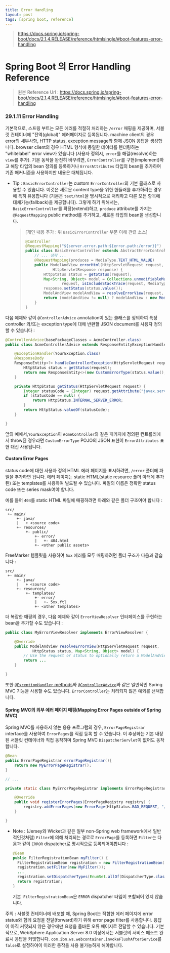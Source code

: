 ```yaml
---
title: Error Handling
layout: post
tags: [spring boot, reference]
---
```


> https://docs.spring.io/spring-boot/docs/2.1.4.RELEASE/reference/htmlsingle/#boot-features-error-handling 

# Spring Boot 의 Error Handling Reference 

> 원본 Reference Url : https://docs.spring.io/spring-boot/docs/2.1.4.RELEASE/reference/htmlsingle/#boot-features-error-handling

### 29.1.11 Error Handling

기본적으로, 스프링 부트는 모든 에러를 적절히 처리하는 `/error` 매핑을 제공하며, 서블릿 컨테이너에 "전역(global)" 에러페이지로 등록됩니다. machine client의 경우 error의 세부사항, HTTP status, exception message와 함께 JSON 응답을 생성합니다. browser client의 경우 HTML 형식에 동일한 데이터를 렌더링하는 “whitelabel” error view가 있습니다 (사용자 정의시, `error`를 해결(resolve)하는 `view`를 추가). 기본 동작을 완전히 바꾸려면, `ErrorController`를 구현(implement)하고 해당 타입의 bean 정의를 등록하거나 `ErrorAttributes` 타입의 bean을 추가하여 기존 매커니즘을 사용하지만 내용은 대체됩니다. 

* Tip : `BasicErrorController`는 custom `ErrorController`의 기본 클래스로 사용할 수 있습니다. 이것은 새로운 content type을 위한 핸들러를 추가하려는 경우에 특히 유용합니다 (기본은 `text/html`을 명시적으로 처리하고 다른 모든 항목에 대체기능(fallback)을 제공합니다). 그렇게 하기 위해서는, `BasicErrorController`를 확장(extend)하고, `produce` attribute를 가지는 `@RequestMapping` public method를 추가하고, 새로운 타입의 bean을 생성합니다. 

  > [개인 내용 추가 : 위 `BasicErrorController` 부분 이해 관련 소스]
  >
  > ```java
  > @Controller
  > @RequestMapping("${server.error.path:${error.path:/error}}")
  > public class BasicErrorController extends AbstractErrorController {
  >     // ... 생략 ... 
  >     @RequestMapping(produces = MediaType.TEXT_HTML_VALUE)
  > 	public ModelAndView errorHtml(HttpServletRequest request,
  > 			HttpServletResponse response) {
  > 		HttpStatus status = getStatus(request);
  > 		Map<String, Object> model = Collections.unmodifiableMap(getErrorAttributes(
  > 				request, isIncludeStackTrace(request, MediaType.TEXT_HTML)));
  > 		response.setStatus(status.value());
  > 		ModelAndView modelAndView = resolveErrorView(request, response, status, model);
  > 		return (modelAndView != null) ? modelAndView : new ModelAndView("error", model);
  > 	}
  > }
  > ```

다음 예제와 같이 `@ControllerAdvice` annotation이 있는 클래스를 정의하여 특정 controller 와/또는 exception type에 대해 반환할 JSON document를 사용자 정의할 수 있습니다 : 

```java
@ControllerAdvice(basePackageClasses = AcmeController.class)
public class AcmeControllerAdvice extends ResponseEntityExceptionHandler {

	@ExceptionHandler(YourException.class)
	@ResponseBody
	ResponseEntity<?> handleControllerException(HttpServletRequest request, Throwable ex) {
		HttpStatus status = getStatus(request);
		return new ResponseEntity<>(new CustomErrorType(status.value(), ex.getMessage()), status);
	}

	private HttpStatus getStatus(HttpServletRequest request) {
		Integer statusCode = (Integer) request.getAttribute("javax.servlet.error.status_code");
		if (statusCode == null) {
			return HttpStatus.INTERNAL_SERVER_ERROR;
		}
		return HttpStatus.valueOf(statusCode);
	}

}
```

앞의 예에서,`YourException`이 `AcmeController`와 같은 패키지에 정의된 컨트롤러에서 throw된 경우라면 `CustomErrorType` POJO의 JSON 표현이 `ErrorAttributes` 표현 대신 사용됩니다.



#### Custom Error Pages

status code에 대한 사용자 정의 HTML 에러 페이지를 표시하려면, `/error` 폴더에 파일을 추가하면 됩니다. 에러 페이지는 static HTML(static resource 폴더 아래에 추가된) 또는 templates를 사용하여 빌드될 수 있습니다. 파일의 이름은 정확한 status code 또는 series mask여야 합니다. 

예를 들어 `404`를 static HTML 파일에 매핑하려면 아래와 같은 폴더 구조여야 합니다 : 

```
src/
 +- main/
     +- java/
     |   + <source code>
     +- resources/
         +- public/
             +- error/
             |   +- 404.html
             +- <other public assets>
```

FreeMarker 템플릿을 사용하여 `5xx` 에러를 모두 매핑하려면 폴더 구조가 다음과 같습니다 : 

```
src/
 +- main/
     +- java/
     |   + <source code>
     +- resources/
         +- templates/
             +- error/
             |   +- 5xx.ftl
             +- <other templates>
```

더 복잡한 매핑의 경우, 다음 예제와 같이 `ErrorViewResolver` 인터페이스를 구현하는 bean을 추가할 수도 있습니다 : 

```java
public class MyErrorViewResolver implements ErrorViewResolver {

	@Override
	public ModelAndView resolveErrorView(HttpServletRequest request,
			HttpStatus status, Map<String, Object> model) {
		// Use the request or status to optionally return a ModelAndView
		return ...
	}

}
```

또한 [`@ExceptionHandler` methods](https://docs.spring.io/spring/docs/5.1.6.RELEASE/spring-framework-reference/web.html#mvc-exceptionhandlers)와 [`@ControllerAdvice`](https://docs.spring.io/spring/docs/5.1.6.RELEASE/spring-framework-reference/web.html#mvc-ann-controller-advice)와 같은 일반적인 Spring MVC 기능을 사용할 수도 있습니다. `ErrorController`는 처리되지 않은 예외를 선택합니다.



#### Spring MVC의 외부 에러 페이지 매핑(Mapping Error Pages outside of Spring MVC)

Spring MVC를 사용하지 않는 응용 프로그램의 경우, `ErrorPageRegistrar` interface를 사용하여 `ErrorPages`를 직접 등록 할 수 있습니다. 이 추상화는 기본 내장된 서블릿 컨테이너와 직접 동작하며 Spring MVC `DispatcherServlet`이 없어도 동작합니다.

```java
@Bean
public ErrorPageRegistrar errorPageRegistrar(){
	return new MyErrorPageRegistrar();
}

// ...

private static class MyErrorPageRegistrar implements ErrorPageRegistrar {

	@Override
	public void registerErrorPages(ErrorPageRegistry registry) {
		registry.addErrorPages(new ErrorPage(HttpStatus.BAD_REQUEST, "/400"));
	}

}
```

* Note : (Jersey와 Wicket과 같은 일부 non-Spring web framework에서 일반적인것처럼) `Filter`에 의해 처리되는 경로로 `ErrorPage`를 등록하면 `Filter`는 다음과 같이 `ERROR` dispatcher로 명시적으로 등록되어야합니다 : 

  ```java
  @Bean
  public FilterRegistrationBean myFilter() {
  	FilterRegistrationBean registration = new FilterRegistrationBean();
  	registration.setFilter(new MyFilter());
  	...
  	registration.setDispatcherTypes(EnumSet.allOf(DispatcherType.class));
  	return registration;
  }
  ```

  기본` FilterRegistrationBean`은 `ERROR` dispatcher 타입이 포함되어 있지 않습니다.

주의 : 서블릿 컨테이너에 배포할 때, Spring Boot는 적합한 에러 페이지에 error status와 함께 요청을 전달(forward)하기 위해 error page filter를 사용합니다. 응답이 아직 커밋되지 않은 경우에만 요청을 올바른 오류 페이지로 전달할 수 있습니다. 기본적으로, WebSphere Application Server 8.0 이상에서는 서블릿의 서비스 메소드 완료시 응답을 커밋합니다. `com.ibm.ws.webcontainer.invokeFlushAfterService`를 `false`로 설정하여이 이러한 동작을 사용 불가능하게 해야합니다.